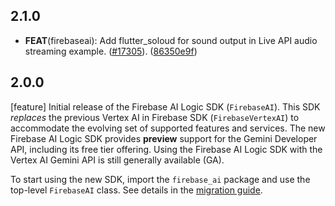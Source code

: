 ## 2.1.0

 - **FEAT**(firebaseai): Add flutter_soloud for sound output in Live API audio streaming example.  ([#17305](https://github.com/firebase/flutterfire/issues/17305)). ([86350e9f](https://github.com/firebase/flutterfire/commit/86350e9f36534cb0dd871f61dba70a44aee7a427))

## 2.0.0

[feature] Initial release of the Firebase AI Logic SDK (`FirebaseAI`). This SDK *replaces* the previous Vertex AI in Firebase SDK (`FirebaseVertexAI`) to accommodate the evolving set of supported features and services.
The new Firebase AI Logic SDK provides **preview** support for the Gemini Developer API, including its free tier offering.
Using the Firebase AI Logic SDK with the Vertex AI Gemini API is still generally available (GA).

To start using the new SDK, import the `firebase_ai` package and use the top-level `FirebaseAI` class. See details in the [migration guide](https://firebase.google.com/docs/vertex-ai/migrate-to-latest-sdk).
